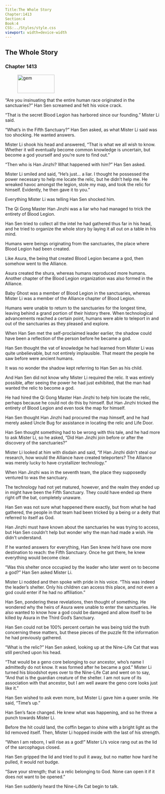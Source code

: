 ```yaml
---
Title:The Whole Story 
Chapter:1413 
Section:4 
Book:4 
CSS:../Styles/style.css 
viewport: width=device-width
---
```

  
## The Whole Story
### Chapter 1413
  
<figure>
	<img src="../Images/gem.gif" alt="gem" id="gem" width="120" height="60" />
</figure>
  

  
“Are you insinuating that the entire human race originated in the sanctuaries?” Han Sen screamed and felt his voice crack.

“That is the secret Blood Legion has harbored since our founding.” Mister Li said.

“What’s in the Fifth Sanctuary?” Han Sen asked, as what Mister Li said was too shocking. He wanted answers.

Mister Li shook his head and answered, “That is what we all wish to know. Whether it will eventually become common knowledge is uncertain, but become a god yourself and you’re sure to find out.”

“Then who is Han Jinzhi? What happened with him?” Han Sen asked.

Mister Li smiled and said, “He’s just… a liar. I thought he possessed the power necessary to help me locate the relic, but he didn’t help me. He wreaked havoc amongst the legion, stole my map, and took the relic for himself. Evidently, he then gave it to you.”

Everything Mister Li was telling Han Sen shocked him.

The Qi Gong Master Han Jinzhi was a liar who had managed to trick the entirety of Blood Legion.

Han Sen tried to collect all the intel he had gathered thus far in his head, and he tried to organize the whole story by laying it all out on a table in his mind.

Humans were beings originating from the sanctuaries, the place where Blood Legion had been created.

Like Asura, the being that created Blood Legion became a god, then somehow went to the Alliance.

Asura created the shura, whereas humans reproduced more humans. Another chapter of the Blood Legion organization was also formed in the Alliance.

Baby Ghost was a member of Blood Legion in the sanctuaries, whereas Mister Li was a member of the Alliance chapter of Blood Legion.

Humans were unable to return to the sanctuaries for the longest time, leaving behind a grand portion of their history there. When technological advancements reached a certain point, humans were able to teleport in and out of the sanctuaries as they pleased and explore.

When Han Sen met the self-proclaimed leader earlier, the shadow could have been a reflection of the person before he became a god.

Han Sen thought the vat of knowledge he had learned from Mister Li was quite unbelievable, but not entirely implausible. That meant the people he saw before were ancient humans.

It was no wonder the shadow kept referring to Han Sen as his child.

And Han Sen did not know why Mister Li required the relic. It was entirely possible, after seeing the power he had just exhibited, that the man had wanted the relic to become a god.

He had hired the Qi Gong Master Han Jinzhi to help him locate the relic, perhaps because he could not do this by himself. But Han Jinzhi tricked the entirety of Blood Legion and even took the map for himself.

Han Sen thought Han Jinzhi had procured the map himself, and he had merely asked Uncle Bug for assistance in locating the relic and Life Door.

Han Sen thought something had to be wrong with this tale, and he had more to ask Mister Li, so he asked, “Did Han Jinzhi join before or after the discovery of the sanctuaries?”

Mister Li looked at him with disdain and said, “If Han Jinzhi didn’t steal our research, how would the Alliance have created teleporters? The Alliance was merely lucky to have crystallizer technology.”

When Han Jinzhi was in the seventh team, the place they supposedly ventured to was the sanctuary.

The technology had not yet matured, however, and the realm they ended up in might have been the Fifth Sanctuary. They could have ended up there right off the bat, completely unaware.

Han Sen was not sure what happened there exactly, but from what he had gathered, the people in that team had been tricked by a being or a deity that referred to itself as God.

Han Jinzhi must have known about the sanctuaries he was trying to access, but Han Sen couldn’t help but wonder why the man had made a wish. He didn’t understand.

If he wanted answers for everything, Han Sen knew he’d have one more destination to reach: the Fifth Sanctuary. Once he got there, he knew everything would become clear.

“Was this shelter once occupied by the leader who later went on to become a god?” Han Sen asked Mister Li.

Mister Li nodded and then spoke with pride in his voice. “This was indeed the leader’s shelter. Only his children can access this place, and not even a god could enter if he had no affiliation.”

Han Sen, pondering these revelations, then thought of something. He wondered why the heirs of Asura were unable to enter the sanctuaries. He also wanted to know how a god could be damaged and allow itself to be killed by Asura in the Third God’s Sanctuary.

Han Sen could not be 100% percent certain he was being told the truth concerning these matters, but these pieces of the puzzle fit the information he had previously gathered.

“What is the relic?” Han Sen asked, looking up at the Nine-Life Cat that was still perched upon his head.

“That would be a geno core belonging to our ancestor, who’s name I admittedly do not know. It was formed after he became a god.” Mister Li turned his bloodshot eyes over to the Nine-Life Cat and went on to say, “And that is the guardian creature of the shelter. I am not sure of its association with that ancestor, but I am well aware the geno core looks just like it.”

Han Sen wished to ask even more, but Mister Li gave him a queer smile. He said, “Time’s up.”

Han Sen’s face changed. He knew what was happening, and so he threw a punch towards Mister Li.

Before the hit could land, the coffin began to shine with a bright light as the lid removed itself. Then, Mister Li hopped inside with the last of his strength.

“When I am reborn, I will rise as a god!” Mister Li’s voice rang out as the lid of the sarcophagus closed.

Han Sen gripped the lid and tried to pull it away, but no matter how hard he pulled, it would not budge.

“Save your strength; that is a relic belonging to God. None can open it if it does not want to be opened.”

Han Sen suddenly heard the Nine-Life Cat begin to talk.